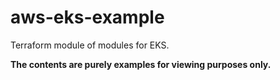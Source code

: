 # aws-eks-example
Terraform module of modules for EKS.

__The contents are purely examples for viewing purposes only.__
